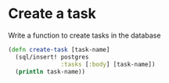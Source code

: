 # Create a task

Write a function to create tasks in the database

```clojure
(defn create-task [task-name]
  (sql/insert! postgres
               :tasks [:body] [task-name])
  (println task-name))
```
